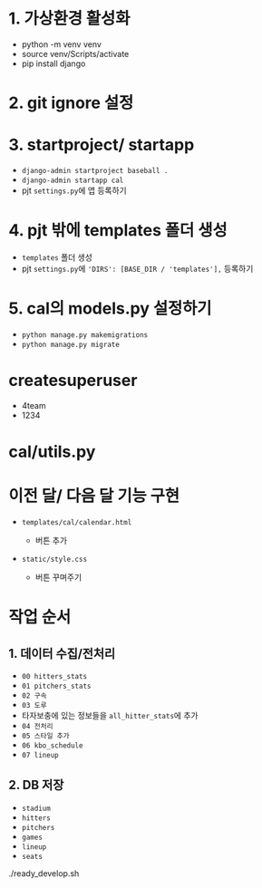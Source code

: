 # 1. 가상환경 활성화
- python -m venv venv
- source venv/Scripts/activate
- pip install django

# 2. git ignore 설정

# 3. startproject/ startapp
- `django-admin startproject baseball .`
- `django-admin startapp cal`
- pjt `settings.py`에 앱 등록하기

# 4. pjt 밖에 templates 폴더 생성
- `templates` 폴더 생성
- pjt `settings.py`에 `'DIRS': [BASE_DIR / 'templates'],` 등록하기

# 5. cal의 models.py 설정하기 


- `python manage.py makemigrations`
- `python manage.py migrate`

# createsuperuser
- 4team
- 1234 

# cal/utils.py



# 이전 달/ 다음 달 기능 구현 



- `templates/cal/calendar.html`
    - 버튼 추가 


- `static/style.css`
    - 버튼 꾸며주기

# 작업 순서

## 1. 데이터 수집/전처리
- `00 hitters_stats`
- `01 pitchers_stats`
- `02 구속`
- `03 도루`
- 타자보충에 있는 정보들을 `all_hitter_stats`에 추가
- `04 전처리`
- `05 스타일 추가`
- `06 kbo_schedule`
- `07 lineup`

## 2. DB 저장
- `stadium`
- `hitters`
- `pitchers`
- `games`
- `lineup`
- `seats`


./ready_develop.sh
